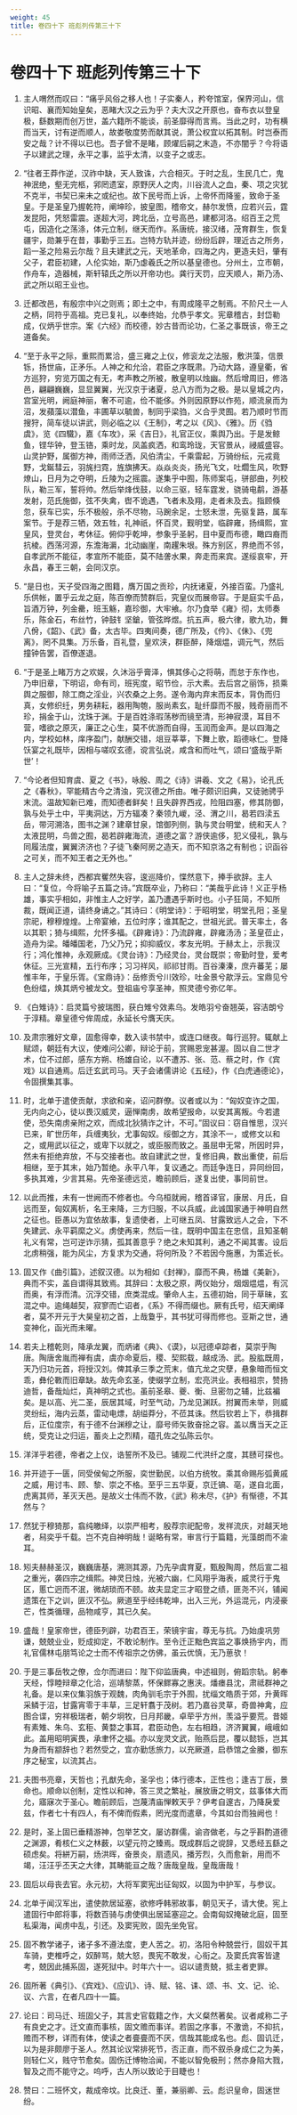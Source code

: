 ```yaml
---
weight: 45
title: 卷四十下 班彪列传第三十下
---
```


# 卷四十下 班彪列传第三十下

1. <span id="卷四十下_班彪列传第三十下-1"></span>
主人喟然而叹曰：“痛乎风俗之移人也！子实秦人，矜夸馆室，保界河山，信识昭、襄而知始皇矣，恶睹大汉之云为乎？夫大汉之开原也，奋布衣以登皇极，繇数期而创万世，盖六籍所不能谈，前圣靡得而言焉。当此之时，功有横而当天，讨有逆而顺人，故娄敬度势而献其说，萧公权宜以拓其制。时岂泰而安之哉？计不得以已也。吾子曾不是睹，顾燿后嗣之末造，不亦闇乎？今将语子以建武之理，永平之事，监乎太清，以变子之或志。

2. <span id="卷四十下_班彪列传第三十下-2"></span>
“往者王莽作逆，汉祚中缺，天人致诛，六合相灭。于时之乱，生民几亡，鬼神泯绝，壑无完柩，郛罔遗室，原野厌人之肉，川谷流人之血，秦、项之灾犹不克半，书契已来未之或纪也。故下民号而上诉，上帝怀而降鉴，致命于圣皇。于是圣皇乃握乾符，阐坤珍，披皇图，稽帝文，赫尔发愤，应若兴云，霆发昆阳，凭怒雷震。遂超大河，跨北岳，立号高邑，建都河洛。绍百王之荒屯，因造化之荡涤，体元立制，继天而作。系唐统，接汉绪，茂育群生，恢复疆宇，勋兼乎在昔，事勤乎三五。岂特方轨并迹，纷纷后辟，理近古之所务，蹈一圣之险易云尔哉？且夫建武之元，天地革命，四海之内，更造夫妇，肇有父子，君臣初建，人伦实始，斯乃虙羲氏之所以基皇德也。分州土，立市朝，作舟车，造器械，斯轩辕氏之所以开帝功也。龚行天罚，应天顺人，斯乃汤、武之所以昭王业也。

3. <span id="卷四十下_班彪列传第三十下-3"></span>
迁都改邑，有殷宗中兴之则焉；即土之中，有周成隆平之制焉。不阶尺土一人之柄，同符乎高祖。克已复礼，以奉终始，允恭乎孝文。宪章稽古，封岱勒成，仪炳乎世宗。案《六经》而校德，妙古昔而论功，仁圣之事既该，帝王之道备矣。

4. <span id="卷四十下_班彪列传第三十下-4"></span>
“至于永平之际，重熙而累洽，盛三雍之上仪，修衮龙之法服，敷洪藻，信景铄，扬世庙，正矛乐。人神之和允洽，君臣之序既肃。乃动大路，遵皇衢，省方巡狩，穷览万国之有无，考声教之所被，散皇明以烛幽。然后增周旧，修洛邑，翩翩巍巍，显显翼翼，光汉京于诸夏，总八方而为之极。是以皇城之内，宫室光明，阙庭神丽，奢不可逾，俭不能侈。外则因原野以作苑，顺流泉而为沼，发蘋藻以潜鱼，丰圃草以毓兽，制同乎梁驺，义合乎灵囿。若乃顺时节而搜狩，简车徒以讲武，则必临之以《王制》，考之以《风》、《雅》。历《驺虞》，览《四驖》，嘉《车攻》，采《吉日》，礼官正仪，乘舆乃出。于是发鲸鱼，铿华钟，登玉铬，乘时龙，凤盖疯洒，和鸾玲珑，天官景从，祲威盛容。山灵护野，属御方神，雨师泛洒，风伯清尘，千乘雷起，万骑纷纭，元戎竟野，戈鋋彗云，羽旄扫霓，旌旗拂天。焱焱炎炎，扬光飞文，吐爓生风，吹野燎山，日月为之夺明，丘陵为之摇震。遂集乎中囿，陈师案屯，骈部曲，列校队，勒三军，誓将帅。然后举烽伐鼓，以命三驱，轻车霆发，骁骑电鹬，游基发射，范氏施御，弦不失禽，辔不诡遇，飞者未及翔，走者未及去。指顾倏忽，获车已实，乐不极般，杀不尽物，马踠余足，士怒未泄，先驱复路，属车案节。于是荐三牺，效五牲，礼神祇，怀百灵，觐明堂，临辟雍，扬缉熙，宣皇风，登灵台，考休征。俯仰乎乾坤，参象乎圣躬，目中夏而布德，瞰四裔而抗棱。西荡河源，东澹海漘，北动幽崖，南趯朱垠。殊方别区，界绝而不邻，自孝武所不能征，孝宣所不能臣，莫不陆詟水果，奔走而来宾。遂绥哀牢，开永昌，春王三朝，会同汉京。

5. <span id="卷四十下_班彪列传第三十下-5"></span>
“是日也，天子受四海之图籍，膺万国之贡珍，内抚诸夏，外接百蛮。乃盛礼乐供帐，置乎云龙之庭，陈百僚而赞群后，究皇仪而展帝容。于是庭实千品，旨酒万钟，列金罍，班玉觞，嘉珍御，大牢飨。尔乃食举《雍》彻，太师奏乐，陈金石，布丝竹，钟鼓钅坚鎗，管弦晔煜。抗五声，极六律，歌九功，舞八佾，《韶》、《武》备，太古毕。四夷间奏，德广所及，《仱》、《佅》、《兜离》，罔不具集。万乐备，百礼暨，皇欢浃，群臣醉，降烟煴，调元气，然后撞钟告罢，百僚遂退。

6. <span id="卷四十下_班彪列传第三十下-6"></span>
“于是圣上睹万方之欢娱，久沐浴乎膏泽，惧其侈心之将萌，而怠于东作也，乃申旧章，下明诏，命有司，班宪度，昭节俭，示大素。去后宫之丽饰，损乘舆之服御，除工商之淫业，兴农桑之上务。遂令海内弃末而反本，背伪而归真，女修织纴，男务耕耘，器用陶匏，服尚素玄，耻纤靡而不服，贱奇丽而不珍，捐金于山，沈珠于渊。于是百姓涤瑕荡秽而镜至清，形神寂漠，耳目不营，嗜欲之原灭，廉正之心生，莫不优游而自得，玉润而金声。是以四海之内，学校如林，庠序盈门，献酬交错，俎豆莘莘，下舞上歌，蹈德咏仁。登降饫宴之礼既毕，因相与嗟叹玄德，谠言弘说，咸含和而吐气，颂曰‘盛哉乎斯世’！

7. <span id="卷四十下_班彪列传第三十下-7"></span>
“今论者但知育虞、夏之《书》，咏殷、周之《诗》讲羲、文之《易》，论孔氏之《春秋》，罕能精古今之清浊，究汉德之所由。唯子颇识旧典，又徒驰骋乎末流。温故知新已难，而知德者鲜矣！且失辟界西戎，险阻四塞，修其防御，孰与处乎土中，平夷洞达，万方辐凑？秦领九嵕，泾、渭之川，曷若四渎五岳，带河溯洛，图书之渊？建章甘泉，馆御列侧，孰与灵台明堂，统和天人？太液昆明，鸟兽之囿，曷若辟雍海流，道德之富？游侠逾侈，犯义侵礼，孰与同履法度，翼翼济济也？子徒飞秦阿房之造天，而不知京洛之有制也；识函谷之可关，而不知王者之无外也。”

8. <span id="卷四十下_班彪列传第三十下-8"></span>
主人之辞未终，西都宾矍然失容，逡巡降价，惵然意下，捧手欲辞。主人曰：“复位，今将喻子五篇之诗。”宾既卒业，乃称曰：“美哉乎此诗！义正乎杨雄，事实乎相如，非惟主人之好学，盖乃遭遇乎斯时也。小子狂简，不知所裁，既闻正道，请终身诵之。”其诗曰：《明堂诗》：于昭明堂，明堂孔阳；圣皇宗祀，穆穆煌煌。上帝宴飨，五位时序；谁其配之，世祖光武。普天率土，各以其职；猗与缉熙，允怀多福。《辟雍诗》：乃流辟雍，辟雍汤汤；圣皇莅止，造舟为梁。皤皤国老，乃父乃兄；抑抑威仪，孝友光明。于赫太上，示我汉行；鸿化惟神，永观厥成。《灵台诗》：乃经灵台，灵台既崇；帝勤时登，爱考休征。三光宣精，五行布序；习习祥风，祁祁甘雨。百谷溱溱，庶卉蕃芜；屡惟丰年，于皇乐胥。《宝鼎诗》：岳修贡兮川效珍，吐金景兮歊浮云。宝鼎见兮色纷缊，焕其炳兮被龙文。登祖庙兮享圣神，照灵德兮弥亿年。

9. <span id="卷四十下_班彪列传第三十下-9"></span>
《白雉诗》：启灵篇兮披瑞图，获白雉兮效素乌。发皓羽兮奋翘英，容洁朗兮于淳精。章皇德兮侔周成，永延长兮膺天庆。

10. <span id="卷四十下_班彪列传第三十下-10"></span>
及肃宗雅好文章，固愈得幸，数入读书禁中，或连口继夜。每行巡狩。辄献上赋颂，朝廷有大议，使难问公卿，辩论于前，赏赐恩宠甚渥。固以自二世才术，位不过郎，感东方朔、杨雄自论，以不遭苏、张、范、蔡之时，作《宾戏》以自通焉。后迁玄武司马。天子会诸儒讲论《五经》，作《白虎通德论》，令固撰集其事。

11. <span id="卷四十下_班彪列传第三十下-11"></span>
时，北单于遣使贡献，求欲和亲，诏问群僚。议者或以为：“匈奴变诈之国，无内向之心，徒以畏汉威灵，逼惮南虏，故希望报命，以安其离叛。今若遣使，恐失南虏亲附之欢，而成北狄猜诈之计，不可。”固议曰：窃自惟思，汉兴已来，旷世历年，兵缠夷狄，尤事匈奴。绥御之方，其涂不一，或修文以和之，或用武以征之，或卑下以就之，或臣服而致之。虽屈申无常，所因时异，然未有拒绝弃放，不与交接者也。故自建武之世，复修旧典，数出重使，前后相继，至于其末，始乃暂绝。永平八年，复议通之。而廷争连日，异同纷回，多执其难，少言其易。先帝圣德远览，瞻前顾后，遂复出使，事同前世。

12. <span id="卷四十下_班彪列传第三十下-12"></span>
以此而推，未有一世阙而不修者也。今乌桓就阙，稽首译官，康居、月氏，自远而至，匈奴离析，名王来降，三方归服，不以兵威，此诚国家通于神明自然之征也。臣愚以为宜依故事，复遗使者，上可继五凤、甘露致远人之会，下不失建武、永平羁縻之义。虏使再来，然后一往，既明中国主在忠信，且知圣朝礼义有常，岂可逆诈示猜，孤其善意乎？绝之未知其利，通之不闻其害。设后北虏稍强，能为风尘，方复求为交通，将何所及？不若因今施惠，为策近长。

13. <span id="卷四十下_班彪列传第三十下-13"></span>
固又作《曲引篇》，述叙汉德。以为相如《封禅》，靡而不典，杨雄《美新》，典而不实，盖自谓得其致焉。其辞曰：太极之原，两仪始分，烟烟煴煴，有沉而奥，有浮而清。沉浮交错，庶类混成。肇命人主，五德初始，同于草昧，玄混之中。逾绳越契，寂寥而亡诏者，《系》不得而缀也。厥有氏号，绍天阐绎者，莫不开元于大昊皇初之首，上哉敻乎，其书犹可得而修也。亚斯之世，通变神化，函光而未曜。

14. <span id="卷四十下_班彪列传第三十下-14"></span>
若夫上稽乾则，降承龙翼，而炳诸《典》、《谟》，以冠德卓踪者，莫崇乎陶唐。陶唐舍胤而禅有虞，虞亦命夏后，稷、契熙载，越成汤、武。股肱既周，天乃归功元首，将授汉刘。俾其承三季之荒末，值亢龙之灾孽，悬象暗而恒文乖，彝伦斁而旧章缺。故先命玄圣，使缀学立制，宏亮洪业。表相祖宗，赞扬迪哲，备哉灿烂，真神明之式也。虽前圣皋、夔、衡、旦密勿之辅，比兹褊矣。是以高、光二圣，辰居其域，时至气动，乃龙见渊跃。拊翼而未举，则威灵纷纭，海内云蒸，雷动电熛，胡缢莽分，不莅其诛。然后钦若上下，恭揖群后，正位度宗，有于德不台渊穆之让，靡号师矢敦奋捴之容。盖以膺当天之正统，受克让之归运，蓄炎上之烈精，蕴孔佐之弘陈云尔。

15. <span id="卷四十下_班彪列传第三十下-15"></span>
洋洋乎若德，帝者之上仪，诰誓所不及已。铺观二代洪纤之度，其赜可探也。

16. <span id="卷四十下_班彪列传第三十下-16"></span>
并开迹于一匮，同受侯甸之所服，奕世勤民，以伯方统牧。乘其命赐彤弧黄戚之威，用讨韦、顾、黎、崇之不格。至乎三五华夏，京迁镐、亳，遂自北面，虎离其师，革灭天邑。是故义士伟而不敦，《武》称未尽，《护》有惭德，不其然与？

17. <span id="卷四十下_班彪列传第三十下-17"></span>
然犹于穆猗那，翕纯皦绎，以崇严相考，殷荐宗祀配帝，发祥流庆，对越天地者，舄奕乎千载。岂不克自神明哉！诞略有常，审言行于篇籍，光藻朗而不渝耳。

18. <span id="卷四十下_班彪列传第三十下-18"></span>
矧夫赫赫圣汉，巍巍唐基，溯测其源，乃先孕虞育夏，甄殷陶周，然后宣二祖之重光，袭四宗之缉熙。神灵日烛，光被六幽，仁风翔乎海表，威灵行于鬼区，慝亡迥而不泯，微胡琐而不颐。故夫显定三才昭登之绩，匪尧不兴，铺闻遗策在下之训，匪汉不弘。厥道至乎经纬乾坤，出入三光，外运混元，内浸豪芒，性类循理，品物咸亨，其已久矣。

19. <span id="卷四十下_班彪列传第三十下-19"></span>
盛哉！皇家帝世，德臣列辟，功君百王，荣镜宇宙，尊无与抗。乃始虔巩劳谦，兢兢业业，贬成抑定，不敢论制作。至令迁正黜色宾监之事焕扬宇内，而礼官儒林屯朋笃论之士而不传祖宗之仿佛，虽云优慎，无乃葸欤！

20. <span id="卷四十下_班彪列传第三十下-20"></span>
于是三事岳牧之僚，佥尔而进曰：陛下仰监唐典，中述祖则，俯蹈宗轨。躬奉天经，惇睦辩章之化洽，巡靖黎蒸，怀保鳏寡之惠浃。燔瘗县沈，肃祗群神之礼备。是以来仪集羽族于观魏，肉角驯毛宗于外囿，扰缁文皓质于郊，升黄晖采鳞于沼，甘露宵零于丰草，三足轩翥于茂树。若乃嘉谷灵草，奇兽神禽，应图合谍，穷祥极瑞者，朝夕坰牧，日月邦畿，卓荦乎方州，羡溢乎要荒。昔姬有素雉、朱乌、玄秬、黄婺之事耳，君臣动色，左右相趋，济济翼翼，峨峨如此。盖用昭明寅畏，承聿怀之福。亦以宠灵文武，贻燕后昆，覆以懿铄，岂其为身而有颛辞也？若然受之，宜亦勤恁旅力，以充厥道，启恭馆之金縢，御东序之秘宝，以流其占。

21. <span id="卷四十下_班彪列传第三十下-21"></span>
夫图书亮章，天哲也；孔猷先命，圣孚也；体行德本，正性也；逢吉丁辰，景命也。顺命以创制，定性以和神，答三灵之繁祉，展放唐之明文，兹事体大而允，寤寐次于圣心。瞻前顾后，岂蔑清庙惮敕天乎？伊考自邃古，乃降戾爱兹，作者七十有四人，有不俾而假素，罔光度而遣章，今其如台而独阙也！

22. <span id="卷四十下_班彪列传第三十下-22"></span>
是时，圣上固已垂精游神，包举艺文，屡访群儒，谕咨做老，与之乎斟酌道德之渊源，肴核仁义之林薮，以望元符之臻焉。既成群后之谠辞，又悉经五繇之硕虑矣。将絣万嗣，炀洪晖，奋景炎，扇遗风，播芳烈，久而愈新，用而不竭，汪汪乎丕天之大律，其畴能亘之哉？唐哉皇哉，皇哉唐哉！

23. <span id="卷四十下_班彪列传第三十下-23"></span>
固后以母丧去官。永元初，大将军窦宪出征匈奴，以固为中护军，与参议。

24. <span id="卷四十下_班彪列传第三十下-24"></span>
北单于闻汉军出，遣使款居延塞，欲修呼韩邪故事，朝见天子，请大使。宪上遣固行中郎将事，将数百骑与虏使俱出居延塞迎之。会南匈奴掩破北庭，固至私渠海，闻虏中乱，引还。及窦宪败，固先坐免官。

25. <span id="卷四十下_班彪列传第三十下-25"></span>
固不教学诸子，诸子多不遵法度，吏人苦之。初，洛阳令种兢尝行，固奴干其车骑，吏椎呼之，奴醉骂，兢大怒，畏宪不敢发，心衔之。及窦氏宾客皆逮考，兢因此捕系固，遂死狱中。时年六十一。诏以谴责兢，抵主者吏罪。

26. <span id="卷四十下_班彪列传第三十下-26"></span>
固所著《典引》、《宾戏》、《应讥》、诗、赋、铭、诔、颂、书、文、记、论、议、六言，在者凡四十一篇。

27. <span id="卷四十下_班彪列传第三十下-27"></span>
论曰：司马迁、班固父子，其言史官载籍之作，大义粲然著矣。议者咸称二子有良史之才。迁文直而事核，固文赡而事详。若固之序事，不激诡，不抑抗，赡而不秽，详而有体，使读之者亹亹而不厌，信哉其能成名也。彪、固讥迁，以为是非颇廖于圣人。然其论议常排死节，否正直，而不叙杀身成仁之为美，则轻仁义，贱守节愈矣。固伤迁博物洽闻，不能以智免极刑；然亦身陷大戮，智及之而不能守之。呜呼，古人所以致论于目睫也！

28. <span id="卷四十下_班彪列传第三十下-28"></span>
赞曰：二班怀文，裁成帝坟。比良迁、董，兼丽卿、云。彪识皇命，固迷世纷。
